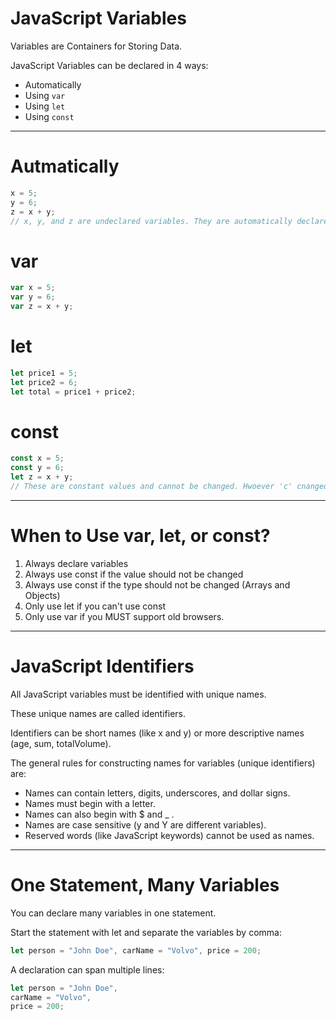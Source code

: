 # JavaScript Variables
Variables are Containers for Storing Data. 

JavaScript Variables can be declared in 4 ways:

- Automatically
- Using ```var```
- Using ```let```
- Using ```const```
---
# Autmatically
```js
x = 5;
y = 6;
z = x + y;
// x, y, and z are undeclared variables. They are automatically declared when first used.
```
# var
```js
var x = 5;
var y = 6;
var z = x + y;
```
# let 
```js
let price1 = 5;
let price2 = 6;
let total = price1 + price2;
```
# const
```js
const x = 5;
const y = 6;
let z = x + y;
// These are constant values and cannot be changed. Hwoever 'c' cnanged be changed as it is 'let'.
```
---
# When to Use var, let, or const?
1. Always declare variables
2. Always use const if the value should not be changed
3. Always use const if the type should not be changed (Arrays and Objects)
4. Only use let if you can't use const
5. Only use var if you MUST support old browsers.
---
# JavaScript Identifiers
All JavaScript variables must be identified with unique names.

These unique names are called identifiers.

Identifiers can be short names (like x and y) or more descriptive names (age, sum, totalVolume).

The general rules for constructing names for variables (unique identifiers) are:
- Names can contain letters, digits, underscores, and dollar signs.
- Names must begin with a letter.
- Names can also begin with $ and _ .
- Names are case sensitive (y and Y are different variables).
- Reserved words (like JavaScript keywords) cannot be used as names.
---
# One Statement, Many Variables
You can declare many variables in one statement.

Start the statement with let and separate the variables by comma:
```js
let person = "John Doe", carName = "Volvo", price = 200;
```
A declaration can span multiple lines:
```js
let person = "John Doe",
carName = "Volvo",
price = 200;
```
